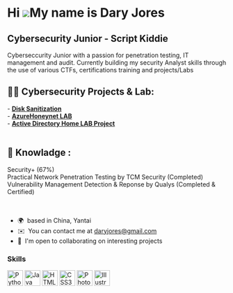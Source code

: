 Hi ![](https://user-images.githubusercontent.com/18350557/176309783-0785949b-9127-417c-8b55-ab5a4333674e.gif)My name is Dary Jores
==================================================================================================================================

Cybersecurity Junior - Script Kiddie
------------------------------------

Cyberseccurity Junior with a passion for penetration testing, IT management and audit. Currently building my security Analyst skills through the use of various CTFs, certifications training and projects/Labs

<h2>👨‍💻 Cybersecurity Projects & Lab:</h2>
- <b><a href="https://github.com/daryjores/JWipe---Disk-Sanitization">Disk Sanitization</a></b></br>
- <b><a href="https://github.com/daryjores/AzureHoneynet-SOC#readme"> AzureHoneynet LAB</a></b></br>
- <b><a href="https://github.com/daryjores/Active-Directory-Project"> Active Directory Home LAB Project</a></b>
</br>

</br>
<h2>🧠 Knowladge :</h2>
Security+ (67%)</br>
Practical Network Penetration Testing by TCM Security (Completed)</br>
Vulnerability Management Detection & Reponse by Qualys (Completed & Certified)
</br>



</br>
</br>




* 🌍  based in China, Yantai
* ✉️  You can contact me at [daryjores@gmail.com](mailto:daryjores@gmail.com)
* 🤝  I'm open to collaborating on interesting projects

### Skills


<p align="left">
<a href="https://www.python.org/" target="_blank" rel="noreferrer"><img src="https://raw.githubusercontent.com/danielcranney/readme-generator/main/public/icons/skills/python-colored.svg" width="36" height="36" alt="Python" /></a>
<a href="https://www.oracle.com/java/" target="_blank" rel="noreferrer"><img src="https://raw.githubusercontent.com/danielcranney/readme-generator/main/public/icons/skills/java-colored.svg" width="36" height="36" alt="Java" /></a>
<a href="https://developer.mozilla.org/en-US/docs/Glossary/HTML5" target="_blank" rel="noreferrer"><img src="https://raw.githubusercontent.com/danielcranney/readme-generator/main/public/icons/skills/html5-colored.svg" width="36" height="36" alt="HTML5" /></a>
<a href="https://www.w3.org/TR/CSS/#css" target="_blank" rel="noreferrer"><img src="https://raw.githubusercontent.com/danielcranney/readme-generator/main/public/icons/skills/css3-colored.svg" width="36" height="36" alt="CSS3" /></a>
<a href="https://www.adobe.com/uk/products/photoshop.html" target="_blank" rel="noreferrer"><img src="https://raw.githubusercontent.com/danielcranney/readme-generator/main/public/icons/skills/photoshop-colored.svg" width="36" height="36" alt="Photoshop" /></a>
<a href="adobe.com/uk/products/illustrator.html" target="_blank" rel="noreferrer"><img src="https://raw.githubusercontent.com/danielcranney/readme-generator/main/public/icons/skills/illustrator-colored.svg" width="36" height="36" alt="Illustrator" /></a>
</p>





<!--
**daryjores/daryjores** is a ✨ _special_ ✨ repository because its `README.md` (this file) appears on your GitHub profile.

Here are some ideas to get you started:

- 🔭 I’m currently working on ...
- 🌱 I’m currently learning ...
- 👯 I’m looking to collaborate on ...
- 🤔 I’m looking for help with ...
- 💬 Ask me about ...
- 📫 How to reach me: ...
- 😄 Pronouns: ...
- ⚡ Fun fact: ...
-->
